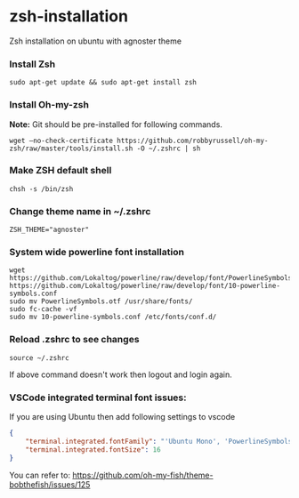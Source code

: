 # zsh-installation
Zsh installation on ubuntu with agnoster theme

### Install Zsh
```
sudo apt-get update && sudo apt-get install zsh 
```

### Install Oh-my-zsh
**Note:** Git should be pre-installed for following commands.
```
wget –no-check-certificate https://github.com/robbyrussell/oh-my-zsh/raw/master/tools/install.sh -O ~/.zshrc | sh 
```

### Make ZSH default shell
```
chsh -s /bin/zsh
```

### Change theme name in ~/.zshrc 
```
ZSH_THEME="agnoster"
```

### System wide powerline font installation
```
wget https://github.com/Lokaltog/powerline/raw/develop/font/PowerlineSymbols.otf https://github.com/Lokaltog/powerline/raw/develop/font/10-powerline-symbols.conf
sudo mv PowerlineSymbols.otf /usr/share/fonts/
sudo fc-cache -vf
sudo mv 10-powerline-symbols.conf /etc/fonts/conf.d/
```
### Reload .zshrc to see changes
```
source ~/.zshrc
```
If above command doesn't work then logout and login again.

### VSCode integrated terminal font issues:
If you are using Ubuntu then add following settings to vscode
```json
{
    "terminal.integrated.fontFamily": "'Ubuntu Mono', 'PowerlineSymbols'",
    "terminal.integrated.fontSize": 16
}
```
You can refer to: https://github.com/oh-my-fish/theme-bobthefish/issues/125
